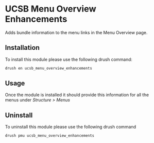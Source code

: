 # UCSB Menu Overview Enhancements

Adds bundle information to the menu links in the Menu Overview page.

## Installation

To install this module please use the following drush command:

```bash
drush en ucsb_menu_overview_enhancements
```

## Usage

Once the module is installed it should provide this information for all the menus under *Structure > Menus*

## Uninstall

To uninstall this module please use the following drush command

```bash
drush pmu ucsb_menu_overview_enhancements
```